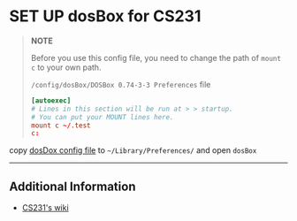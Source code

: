 # SET UP dosBox for CS231

> **NOTE**
>
> Before you use this config file, you need to change the path of `mount c` to your own path.
> 
> `/config/dosBox/DOSBox 0.74-3-3 Preferences` file
>  ```conf
> [autoexec]
> # Lines in this section will be run at > > startup.
> # You can put your MOUNT lines here.
> mount c ~/.test
> c:
> ```

copy [dosDox config file](DOSBox%200.74-3-3%20Preferences) to `~/Library/Preferences/` and open `dosBox` 



---

## Additional Information

- [CS231's wiki](https://github.com/AppleBoiy/wiki-cs231)
